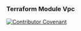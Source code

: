 ### Terraform Module Vpc
[![Contributor Covenant](https://img.shields.io/badge/Contributor%20Covenant-2.0-4baaaa.svg)](code_of_conduct.md)
